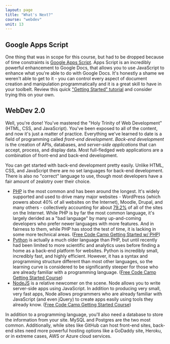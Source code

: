 ```yaml
---
layout: page
title: "What's Next?"
course: "webdev"
unit: 13
---
```

## Google Apps Script
One thing that was in scope for this course, but had to be dropped because of time constraints is [Google Apps Script](https://developers.google.com/apps-script). Apps Script is an incredibly powerful enhancement to Google Docs, that allows you to use JavaScript to enhance what you're able to do with Google Docs. It's honestly a shame we weren't able to get to it - you can control every aspect of document creation and manipulation programmatically and it is a great skill to have in your toolbelt. Review this quick ["Getting Started" tutorial](https://saperis.io/google-apps-script-tutorial-for-beginners-automate-formatting/) and consider trying this on your own.

## WebDev 2.0
Well, you're done! You've mastered the "Holy Trinity of Web Development" (HTML, CSS, and JavaScript). You've been exposed to all of the content, and now it's just a matter of practice. Everything we've learned to date is a field of programming called _front-end development_. _Back-end development_ is the creation of APIs, databases, and _server-side applications_ that can accept, process, and display data. Most full-fledged web applications are a combination of front-end and back-end development. 

You can get started with back-end development pretty easily. Unlike HTML, CSS, and JavaScript there are no set languages for back-end development. There is also no "correct" language to use, though most developers have a fair amount of zealotry over their choice.

* [PHP](https://www.php.net) is the most common and has been around the longest. It's widely supported and used to drive many major websites - WordPress (which powers about 40% of all websites on the Internet), Moodle, Drupal, and many others - collectively accounting for about [79.2%](https://w3techs.com/technologies/details/pl-php) of all of the sites on the Internet. While PHP is by far the most common language, it's largely derided as a "bad language" by many up-and-coming developers who prefer newer languages with more features. And in fairness to them, while PHP has stood the test of time, it is lacking in some more technical areas. ([Free Code Camp Getting Started w/ PHP](https://www.youtube.com/watch?v=OK_JCtrrv-c))
* [Python](https://www.python.org) is actually a much older language than PHP, but until recently had been limited to more scientific and analytics uses before finding a home as a back-end platform for websites. Python is incredibly small, incredibly fast, and highly efficient. However, it has a syntax and programming structure different than most other languages, so the learning curve is considered to be significantly steeper for those who are already familiar with a programming language. ([Free Code Camp Getting Started Course](https://www.youtube.com/watch?v=rfscVS0vtbw))
* [NodeJS](https://nodejs.org/en/) is a relative newcomer on the scene. Node allows you to write server-side apps using JavaScript. In addition to producing very small, very fast apps, Node allows programmers who are already familiar with JavaScript (and even jQuery) to create apps easily using tools they already know. ([Free Code Camp Getting Started Course](https://www.youtube.com/watch?v=RLtyhwFtXQA))

In addition to a programming language, you'll also need a database to store the information from your site. MySQL and Postgres are the two most common. Additionally, while sites like GitHub can host front-end sites, back-end sites need more powerful hosting options like a GoDaddy site, Heroku, or in extreme cases, AWS or Azure cloud services.


